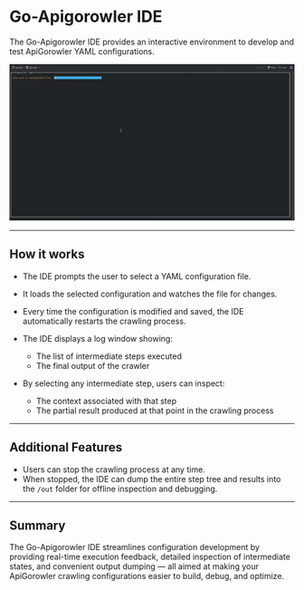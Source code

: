 # Go-Apigorowler IDE

The Go-Apigorowler IDE provides an interactive environment to develop and test ApiGorowler YAML configurations.

![ide](../../assets/ide_showcase.gif)

---

## How it works

* The IDE prompts the user to select a YAML configuration file.
* It loads the selected configuration and watches the file for changes.
* Every time the configuration is modified and saved, the IDE automatically restarts the crawling process.
* The IDE displays a log window showing:

  * The list of intermediate steps executed
  * The final output of the crawler
* By selecting any intermediate step, users can inspect:

  * The context associated with that step
  * The partial result produced at that point in the crawling process

---

## Additional Features

* Users can stop the crawling process at any time.
* When stopped, the IDE can dump the entire step tree and results into the `/out` folder for offline inspection and debugging.

---

## Summary

The Go-Apigorowler IDE streamlines configuration development by providing real-time execution feedback, detailed inspection of intermediate states, and convenient output dumping — all aimed at making your ApiGorowler crawling configurations easier to build, debug, and optimize.

